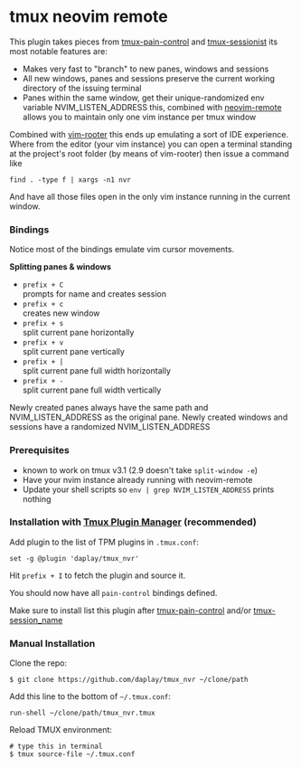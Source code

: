 # tmux neovim remote

This plugin takes pieces from [tmux-pain-control][1] and [tmux-sessionist][2]
its most notable features are:

- Makes very fast to "branch" to new panes, windows and sessions
- All new windows, panes and sessions preserve the current working directory of
  the issuing terminal
- Panes within the same window, get their unique-randomized env variable NVIM_LISTEN_ADDRESS
  this, combined with [neovim-remote][3] allows you to maintain only one vim instance per tmux window

Combined with [vim-rooter][4] this ends up emulating a sort of IDE experience.
Where from the editor (your vim instance) you can open a terminal standing at
the project's root folder (by means of vim-rooter) then issue a command like

```
find . -type f | xargs -n1 nvr
```

And have all those files open in the only vim instance running in the current
window.

### Bindings

Notice most of the bindings emulate vim cursor movements.

**Splitting panes & windows**

- `prefix + C`<br/>
  prompts for name and creates session
- `prefix + c`<br/>
  creates new window
- `prefix + s`<br/>
  split current pane horizontally
- `prefix + v`<br/>
  split current pane vertically
- `prefix + |`<br/>
  split current pane full width horizontally
- `prefix + -`<br/>
  split current pane full width vertically

Newly created panes always have the same path and NVIM_LISTEN_ADDRESS as the original pane.
Newly created windows and sessions have a randomized NVIM_LISTEN_ADDRESS

### Prerequisites

- known to work on tmux v3.1 (2.9 doesn't take `split-window -e`)
- Have your nvim instance already running with neovim-remote
- Update your shell scripts so `env | grep NVIM_LISTEN_ADDRESS` prints nothing

### Installation with [Tmux Plugin Manager](https://github.com/tmux-plugins/tpm) (recommended)

Add plugin to the list of TPM plugins in `.tmux.conf`:

    set -g @plugin 'daplay/tmux_nvr'

Hit `prefix + I` to fetch the plugin and source it.

You should now have all `pain-control` bindings defined.

Make sure to install list this plugin after [tmux-pain-control][1] and/or [tmux-session_name][2]

### Manual Installation

Clone the repo:

    $ git clone https://github.com/daplay/tmux_nvr ~/clone/path

Add this line to the bottom of `~/.tmux.conf`:

    run-shell ~/clone/path/tmux_nvr.tmux

Reload TMUX environment:

    # type this in terminal
    $ tmux source-file ~/.tmux.conf


[1]: https://github.com/tmux-plugins/tmux-pain-control
[2]: https://github.com/tmux-plugins/tmux-sessionist
[3]: https://github.com/mhinz/neovim-remote
[4]: https://github.com/airblade/vim-rooter
